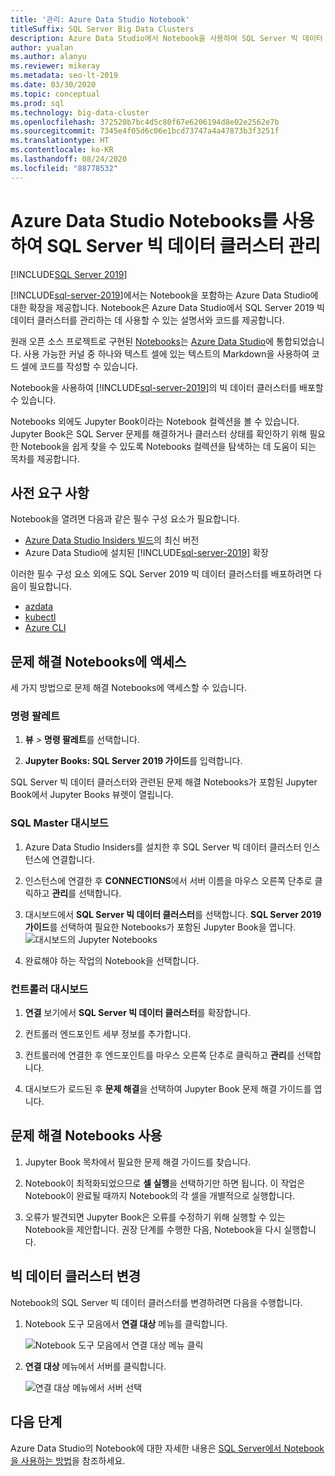 ```yaml
---
title: '관리: Azure Data Studio Notebook'
titleSuffix: SQL Server Big Data Clusters
description: Azure Data Studio에서 Notebook을 사용하여 SQL Server 빅 데이터 클러스터를 관리하고 문제를 해결할 수 있습니다.
author: yualan
ms.author: alanyu
ms.reviewer: mikeray
ms.metadata: seo-lt-2019
ms.date: 03/30/2020
ms.topic: conceptual
ms.prod: sql
ms.technology: big-data-cluster
ms.openlocfilehash: 372520b7bc4d5c80f67e6206194d8e02e2562e7b
ms.sourcegitcommit: 7345e4f05d6c06e1bcd73747a4a47873b3f3251f
ms.translationtype: HT
ms.contentlocale: ko-KR
ms.lasthandoff: 08/24/2020
ms.locfileid: "88778532"
---
```

# <a name="manage-sql-server-big-data-clusters-with-azure-data-studio-notebooks"></a>Azure Data Studio Notebooks를 사용하여 SQL Server 빅 데이터 클러스터 관리

[!INCLUDE[SQL Server 2019](../includes/applies-to-version/sqlserver2019.md)]

[!INCLUDE[sql-server-2019](../includes/sssqlv15-md.md)]에서는 Notebook을 포함하는 Azure Data Studio에 대한 확장을 제공합니다. Notebook은 Azure Data Studio에서 SQL Server 2019 빅 데이터 클러스터를 관리하는 데 사용할 수 있는 설명서와 코드를 제공합니다.

원래 오픈 소스 프로젝트로 구현된 [Notebooks](../azure-data-studio/notebooks-guidance.md)는 [Azure Data Studio](../azure-data-studio/download-azure-data-studio.md?view=sql-server-ver15)에 통합되었습니다. 사용 가능한 커널 중 하나와 텍스트 셀에 있는 텍스트의 Markdown을 사용하여 코드 셀에 코드를 작성할 수 있습니다.

Notebook을 사용하여 [!INCLUDE[sql-server-2019](../includes/sssqlv15-md.md)]의 빅 데이터 클러스터를 배포할 수 있습니다.

Notebooks 외에도 Jupyter Book이라는 Notebook 컬렉션을 볼 수 있습니다. Jupyter Book은 SQL Server 문제를 해결하거나 클러스터 상태를 확인하기 위해 필요한 Notebook을 쉽게 찾을 수 있도록 Notebooks 컬렉션을 탐색하는 데 도움이 되는 목차를 제공합니다.

## <a name="prerequisites"></a>사전 요구 사항

Notebook을 열려면 다음과 같은 필수 구성 요소가 필요합니다.

* [Azure Data Studio Insiders 빌드](https://aka.ms/azuredatastudio-rc)의 최신 버전
* Azure Data Studio에 설치된 [!INCLUDE[sql-server-2019](../includes/sssqlv15-md.md)] 확장

이러한 필수 구성 요소 외에도 SQL Server 2019 빅 데이터 클러스터를 배포하려면 다음이 필요합니다.

* [azdata](deploy-install-azdata.md)
* [kubectl](https://kubernetes.io/docs/tasks/tools/install-kubectl/#install-kubectl-binary-using-native-package-management)
* [Azure CLI](/cli/azure/install-azure-cli)

## <a name="access-troubleshooting-notebooks"></a>문제 해결 Notebooks에 액세스

세 가지 방법으로 문제 해결 Notebooks에 액세스할 수 있습니다.

### <a name="command-palette"></a>명령 팔레트

1. **뷰** > **명령 팔레트**를 선택합니다.

2. **Jupyter Books: SQL Server 2019 가이드**를 입력합니다.

SQL Server 빅 데이터 클러스터와 관련된 문제 해결 Notebooks가 포함된 Jupyter Book에서 Jupyter Books 뷰렛이 열립니다.

### <a name="sql-master-dashboard"></a>SQL Master 대시보드

1. Azure Data Studio Insiders를 설치한 후 SQL Server 빅 데이터 클러스터 인스턴스에 연결합니다.

2. 인스턴스에 연결한 후 **CONNECTIONS**에서 서버 이름을 마우스 오른쪽 단추로 클릭하고 **관리**를 선택합니다.

3. 대시보드에서 **SQL Server 빅 데이터 클러스터**를 선택합니다. **SQL Server 2019 가이드**를 선택하여 필요한 Notebooks가 포함된 Jupyter Book을 엽니다.
    ![대시보드의 Jupyter Notebooks](media/manage-notebooks/jupyter-book-button.png)

4. 완료해야 하는 작업의 Notebook을 선택합니다.

### <a name="controller-dashboard"></a>컨트롤러 대시보드

1. **연결** 보기에서 **SQL Server 빅 데이터 클러스터**를 확장합니다.

2. 컨트롤러 엔드포인트 세부 정보를 추가합니다.

3. 컨트롤러에 연결한 후 엔드포인트를 마우스 오른쪽 단추로 클릭하고 **관리**를 선택합니다.

4. 대시보드가 로드된 후 **문제 해결**을 선택하여 Jupyter Book 문제 해결 가이드를 엽니다.

## <a name="use-troubleshooting-notebooks"></a>문제 해결 Notebooks 사용

1. Jupyter Book 목차에서 필요한 문제 해결 가이드를 찾습니다.

2. Notebook이 최적화되었으므로 **셀 실행**을 선택하기만 하면 됩니다. 이 작업은 Notebook이 완료될 때까지 Notebook의 각 셀을 개별적으로 실행합니다.

3. 오류가 발견되면 Jupyter Book은 오류를 수정하기 위해 실행할 수 있는 Notebook을 제안합니다. 권장 단계를 수행한 다음, Notebook을 다시 실행합니다.

## <a name="change-the-big-data-cluster"></a>빅 데이터 클러스터 변경

Notebook의 SQL Server 빅 데이터 클러스터를 변경하려면 다음을 수행합니다.

1. Notebook 도구 모음에서 **연결 대상** 메뉴를 클릭합니다.

   ![Notebook 도구 모음에서 연결 대상 메뉴 클릭](./media/notebooks-how-to-manage/select-attach-to-1.png)

2. **연결 대상** 메뉴에서 서버를 클릭합니다.

   ![연결 대상 메뉴에서 서버 선택](./media/notebooks-how-to-manage/select-attach-to-2.png)

## <a name="next-steps"></a>다음 단계

Azure Data Studio의 Notebook에 대한 자세한 내용은 [SQL Server에서 Notebook을 사용하는 방법](../azure-data-studio/notebooks-guidance.md)을 참조하세요.